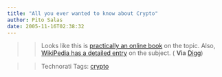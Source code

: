 ```yaml
---
title: "All you ever wanted to know about Crypto"
author: Pito Salas
date: 2005-11-16T02:38:32
---
```



>>

>> Looks like this is [practically an online
book](<http://www.garykessler.net/library/crypto.html>) on the topic. Also,
[WikiPedia has a detailed entry](<http://en.wikipedia.org/wiki/Cryptography>)
on the subject. ( **Via**
[Digg](<http://digg.com/security/An_Overview_of_Cryptography>))

>>

>> Technorati Tags: [crypto](<http://www.technorati.com/tag/crypto>)


